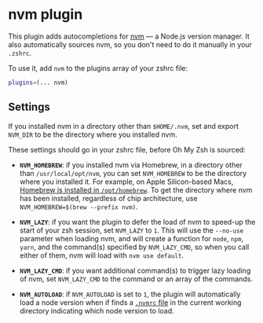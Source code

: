 # nvm plugin

This plugin adds autocompletions for [nvm](https://ghproxy.com/https://github.com/nvm-sh/nvm) — a Node.js version manager.
It also automatically sources nvm, so you don't need to do it manually in your `.zshrc`.

To use it, add `nvm` to the plugins array of your zshrc file:

```zsh
plugins=(... nvm)
```

## Settings

If you installed nvm in a directory other than `$HOME/.nvm`, set and export `NVM_DIR` to be the directory
where you installed nvm.

These settings should go in your zshrc file, before Oh My Zsh is sourced:

- **`NVM_HOMEBREW`**: if you installed nvm via Homebrew, in a directory other than `/usr/local/opt/nvm`, you
  can set `NVM_HOMEBREW` to be the directory where you installed it. For example, on Apple Silicon-based Macs,
  [Homebrew is installed in `/opt/homebrew`](https://docs.brew.sh/Installation). To get the directory where
  nvm has been installed, regardless of chip architecture, use `NVM_HOMEBREW=$(brew --prefix nvm)`.

- **`NVM_LAZY`**: if you want the plugin to defer the load of nvm to speed-up the start of your zsh session,
  set `NVM_LAZY` to `1`. This will use the `--no-use` parameter when loading nvm, and will create a function
  for `node`, `npm`, `yarn`, and the command(s) specified by `NVM_LAZY_CMD`, so when you call either of them,
  nvm will load with `nvm use default`.

- **`NVM_LAZY_CMD`**: if you want additional command(s) to trigger lazy loading of nvm, set `NVM_LAZY_CMD` to
  the command or an array of the commands.

- **`NVM_AUTOLOAD`**: if `NVM_AUTOLOAD` is set to `1`, the plugin will automatically load a node version when
  if finds a [`.nvmrc` file](https://ghproxy.com/https://github.com/nvm-sh/nvm#nvmrc) in the current working directory indicating
  which node version to load.
